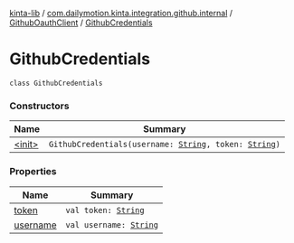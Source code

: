 [kinta-lib](../../../index.md) / [com.dailymotion.kinta.integration.github.internal](../../index.md) / [GithubOauthClient](../index.md) / [GithubCredentials](./index.md)

# GithubCredentials

`class GithubCredentials`

### Constructors

| Name | Summary |
|---|---|
| [&lt;init&gt;](-init-.md) | `GithubCredentials(username: `[`String`](https://kotlinlang.org/api/latest/jvm/stdlib/kotlin/-string/index.html)`, token: `[`String`](https://kotlinlang.org/api/latest/jvm/stdlib/kotlin/-string/index.html)`)` |

### Properties

| Name | Summary |
|---|---|
| [token](token.md) | `val token: `[`String`](https://kotlinlang.org/api/latest/jvm/stdlib/kotlin/-string/index.html) |
| [username](username.md) | `val username: `[`String`](https://kotlinlang.org/api/latest/jvm/stdlib/kotlin/-string/index.html) |
